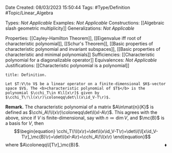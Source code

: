 <div class="topSpace"></div>

Date Created: 08/03/2023 15:50:44
Tags: #Type/Definition #Topic/Linear_Algebra

Types: <i>Not Applicable</i>
Examples: <i>Not Applicable</i>
Constructions: [[Algebraic slash geometric multiplicity]]
Generalizations: <i>Not Applicable</i>

Properties: [[Cayley-Hamilton Theorem]], [[Eigenvalue iff root of characteristic polynomial]], [[Schur's Theorem]], [[Basic properties of characteristic polynomial and invariant subspaces]], [[Basic properties of characteristic and minimal polynomials]]
Sufficiencies: [[Characteristic polynomial for a diagonalizable operator]]
Equivalences: <i>Not Applicable</i>
Justifications: [[Characteristic polynomial is a polynomial]]

``` ad-Definition
title: Definition.

Let $T:V\to V$ be a linear operator on a finite-dimensional $K$-vector space $V$. The <b>characteristic polynomial of $T$</b> is the polynomial $\cchi_T\in K\l[x\r]$ given by $\cchi_T\!\l(x\r)\coloneqq\det\l(x\id_V-T\r)$.

```

<b>Remark.</b> The characteristic polynomial of a matrix $A\in\mat{n}{K}$ is defined as $\cchi_A\!\l(x\r)\coloneqq\det\l(xI-A\r)$. This agrees with the above, since if $V$ is finite-dimensional, say with $n\coloneqq\dim V$, and $\mc{B}$ is a basis for $V$, then
$$\begin{equation}
    \cchi_T\!\l(x\r)=\det\l(x\id_V-T\r)=\det\l(\l[x\id_V-T\r]_\mc{B}\r)=\det\l(xI-A\r)=\cchi_A\!\l(x\r)
\end{equation}$$
where $A\coloneqq\l[T\r]_\mc{B}$.<span style="float:right;">$\blacklozenge$</span>

